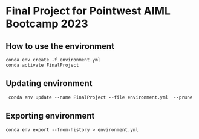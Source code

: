# Final Project for Pointwest AIML Bootcamp 2023

## How to use the environment
```
conda env create -f environment.yml
conda activate FinalProject
```

## Updating environment
```
 conda env update --name FinalProject --file environment.yml  --prune
```
## Exporting environment
```
conda env export --from-history > environment.yml
```
